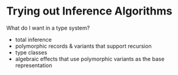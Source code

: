 # Trying out Inference Algorithms

What do I want in a type system?

- total inference
- polymorphic records & variants that support recursion
- type classes
- algebraic effects that use polymorphic variants as the base representation

